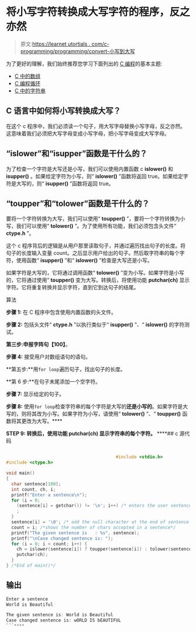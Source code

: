 # 将小写字符转换成大写字符的程序，反之亦然

> 原文:[https://learnet utortials . com/c-programming/programming/convert-小写到大写](https://learnetutorials.com/c-programming/programs/convert-lowercase-to-uppercase)

为了更好的理解，我们始终推荐您学习下面列出的 [C 编程](../ "C programming")的基本主题:

*   [C 中的数组](../../c-programming/array)
*   [C 编程循环](../../c-programming/loops "C programming loops")
*   [C 中的字符串](../../c-programming/strings)

## C 语言中如何将小写转换成大写？

在这个 c 程序中，我们必须读一个句子，用大写字母替换小写字母，反之亦然。这意味着我们必须把大写字母变成小写字母，把小写字母变成大写字母。

## “islower”和“isupper”函数是干什么的？

为了检查一个字符是大写还是小写，我们可以使用内置函数 c **islower()** 和 **isupper()** 。如果给定字符为小写，则“ **islower()** ”函数将返回 true。如果给定字符是大写的，则“ **isupper()** ”函数将返回 true。

## “toupper”和“tolower”函数是干什么的？

要将一个字符转换为大写，我们可以使用“ **toupper()** ”，要将一个字符转换为小写，我们可以使用“ **tolower()** ”。为了使用所有功能，我们必须包含头文件“ **ctype.h** ”。

这个 c 程序背后的逻辑是从用户那里读取句子，并通过遍历找出句子的长度。将句子的长度输入变量 count。之后显示用户给出的句子。然后取字符串的每个字符，使用函数“ **isupper()** ”和“ **islower()** ”检查是大写还是小写。

如果字符是大写的，它将通过调用函数“ **tolower()** ”变为小写。如果字符是小写的，它将通过使用“ **toupper()** 变为大写。转换后，将使用功能 **putchar(ch)** 显示字符。它将重复转换并显示字符，直到它到达句子的结尾。

算法

**步骤 1:** 在 C 程序中包含使用内置函数的头文件。

**步骤 2:** 包括头文件“ **ctype.h** ”以执行类似于“ **isupper()** ”、“ **islower()** 的字符测试。

**第三步:**申报字阵**句【100】**。

**步骤 4:** 接受用户对数组语句的语句。

**第五步:**用`for loop`遍历句子，找出句子的长度。

**第 6 步:**在句子末尾添加一个空字符。

**步骤 7:** 显示给定的句子。

**步骤 8:** 使用`for loop`检查字符串的每个字符是大写的**还是小写的**。如果字符是大写的，则将其改为小写。如果字符为小写，请使用“ **tolower()** ”、“ **toupper()** 函数将其更改为大写。****

 ******STEP 9:** 转换后，使用功能 **putchar(ch)** 显示字符串的每个字符。****  ****## c 源代码

```c

                                          #include <stdio.h>
#include <ctype.h>

void main()
{
  char sentence[100];
  int count, ch, i;
  printf("Enter a sentence\n");
  for (i = 0;
    (sentence[i] = getchar()) != '\n'; i++) /* enters the user sentence to change the case*/ {
    ;
  }
  sentence[i] = '\0'; /* add the null character at the end of sentence */
  count = i; /*shows the number of chars accepted in a sentence*/
  printf("The given sentence is   : %s", sentence);
  printf("\nCase changed sentence is: ");
  for (i = 0; i < count; i++) {
    ch = islower(sentence[i]) ? toupper(sentence[i]) : tolower(sentence[i]); /* check each letter of sentence using islower function if it is lowercase use toupper function to change it to uppercase else use tolower function to change uppercase to lowercase */
    putchar(ch);
  }
} /*End of main()*/

```

## 输出

```c
Enter a sentence
World is Beautiful

The given sentence is: World is Beautiful
Case changed sentence is: wORLD IS bEAUTIFUL
```****